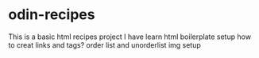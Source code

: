 # odin-recipes
This is a basic html recipes project
I have learn html boilerplate setup
how to creat links and tags?
order list and unorderlist
img setup

